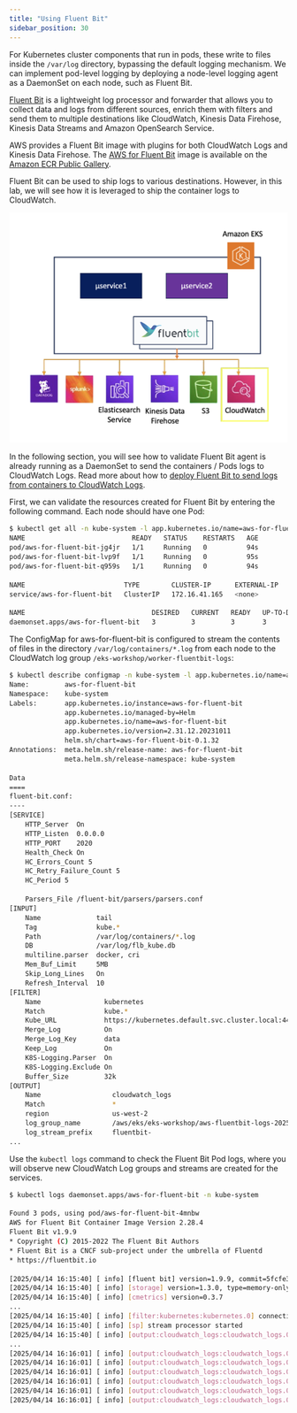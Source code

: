 ```yaml
---
title: "Using Fluent Bit"
sidebar_position: 30
---
```


For Kubernetes cluster components that run in pods, these write to files inside the `/var/log` directory, bypassing the default logging mechanism. We can implement pod-level logging by deploying a node-level logging agent as a DaemonSet on each node, such as Fluent Bit.

[Fluent Bit](https://fluentbit.io/) is a lightweight log processor and forwarder that allows you to collect data and logs from different sources, enrich them with filters and send them to multiple destinations like CloudWatch, Kinesis Data Firehose, Kinesis Data Streams and Amazon OpenSearch Service.

AWS provides a Fluent Bit image with plugins for both CloudWatch Logs and Kinesis Data Firehose. The [AWS for Fluent Bit](https://github.com/aws/aws-for-fluent-bit) image is available on the [Amazon ECR Public Gallery](https://gallery.ecr.aws/aws-observability/aws-for-fluent-bit).

Fluent Bit can be used to ship logs to various destinations. However, in this lab, we will see how it is leveraged to ship the container logs to CloudWatch.

![Fluent-bit Architecture](./assets/fluentbit-architecture.webp)

In the following section, you will see how to validate Fluent Bit agent is already running as a DaemonSet to send the containers / Pods logs to CloudWatch Logs. Read more about how to [deploy Fluent Bit to send logs from containers to CloudWatch Logs](https://docs.aws.amazon.com/AmazonCloudWatch/latest/monitoring/Container-Insights-setup-logs-FluentBit.html#Container-Insights-FluentBit-troubleshoot).

First, we can validate the resources created for Fluent Bit by entering the following command. Each node should have one Pod:

```bash hook=get-all
$ kubectl get all -n kube-system -l app.kubernetes.io/name=aws-for-fluent-bit
NAME                           READY   STATUS    RESTARTS   AGE
pod/aws-for-fluent-bit-jg4jr   1/1     Running   0          94s
pod/aws-for-fluent-bit-lvp9f   1/1     Running   0          95s
pod/aws-for-fluent-bit-q959s   1/1     Running   0          94s

NAME                         TYPE        CLUSTER-IP      EXTERNAL-IP   PORT(S)    AGE
service/aws-for-fluent-bit   ClusterIP   172.16.41.165   <none>        2020/TCP   96s

NAME                                DESIRED   CURRENT   READY   UP-TO-DATE   AVAILABLE   NODE SELECTOR   AGE
daemonset.apps/aws-for-fluent-bit   3         3         3       3            3           <none>          96s
```

The ConfigMap for aws-for-fluent-bit is configured to stream the contents of files in the directory `/var/log/containers/*.log` from each node to the CloudWatch log group `/eks-workshop/worker-fluentbit-logs`:

```bash hook=desc-cm
$ kubectl describe configmap -n kube-system -l app.kubernetes.io/name=aws-for-fluent-bit
Name:         aws-for-fluent-bit
Namespace:    kube-system
Labels:       app.kubernetes.io/instance=aws-for-fluent-bit
              app.kubernetes.io/managed-by=Helm
              app.kubernetes.io/name=aws-for-fluent-bit
              app.kubernetes.io/version=2.31.12.20231011
              helm.sh/chart=aws-for-fluent-bit-0.1.32
Annotations:  meta.helm.sh/release-name: aws-for-fluent-bit
              meta.helm.sh/release-namespace: kube-system

Data
====
fluent-bit.conf:
----
[SERVICE]
    HTTP_Server  On
    HTTP_Listen  0.0.0.0
    HTTP_PORT    2020
    Health_Check On 
    HC_Errors_Count 5 
    HC_Retry_Failure_Count 5 
    HC_Period 5 
    
    Parsers_File /fluent-bit/parsers/parsers.conf
[INPUT]
    Name              tail
    Tag               kube.*
    Path              /var/log/containers/*.log
    DB                /var/log/flb_kube.db
    multiline.parser  docker, cri
    Mem_Buf_Limit     5MB
    Skip_Long_Lines   On
    Refresh_Interval  10
[FILTER]
    Name                kubernetes
    Match               kube.*
    Kube_URL            https://kubernetes.default.svc.cluster.local:443
    Merge_Log           On
    Merge_Log_Key       data
    Keep_Log            On
    K8S-Logging.Parser  On
    K8S-Logging.Exclude On
    Buffer_Size         32k
[OUTPUT]
    Name                  cloudwatch_logs
    Match                 *
    region                us-west-2
    log_group_name        /aws/eks/eks-workshop/aws-fluentbit-logs-20250415195811907400000002
    log_stream_prefix     fluentbit-
...
```

Use the `kubectl logs` command to check the Fluent Bit Pod logs, where you will observe new CloudWatch Log groups and streams are created for the services.

```bash hook=pods-log
$ kubectl logs daemonset.apps/aws-for-fluent-bit -n kube-system

Found 3 pods, using pod/aws-for-fluent-bit-4mnbw
AWS for Fluent Bit Container Image Version 2.28.4
Fluent Bit v1.9.9
* Copyright (C) 2015-2022 The Fluent Bit Authors
* Fluent Bit is a CNCF sub-project under the umbrella of Fluentd
* https://fluentbit.io

[2025/04/14 16:15:40] [ info] [fluent bit] version=1.9.9, commit=5fcfe330e5, pid=1
[2025/04/14 16:15:40] [ info] [storage] version=1.3.0, type=memory-only, sync=normal, checksum=disabled, max_chunks_up=128
[2025/04/14 16:15:40] [ info] [cmetrics] version=0.3.7
...
[2025/04/14 16:15:40] [ info] [filter:kubernetes:kubernetes.0] connectivity OK
[2025/04/14 16:15:40] [ info] [sp] stream processor started
[2025/04/14 16:15:40] [ info] [output:cloudwatch_logs:cloudwatch_logs.0] worker #0 started
...
[2025/04/14 16:16:01] [ info] [output:cloudwatch_logs:cloudwatch_logs.0] Creating log stream ui-8564fc5cfb-54llk.ui in log group /aws/eks/fluentbit-cloudwatch/workload/ui
[2025/04/14 16:16:01] [ info] [output:cloudwatch_logs:cloudwatch_logs.0] Log Group /aws/eks/fluentbit-cloudwatch/workload/ui not found. Will attempt to create it.
[2025/04/14 16:16:01] [ info] [output:cloudwatch_logs:cloudwatch_logs.0] Creating log group /aws/eks/fluentbit-cloudwatch/workload/ui
[2025/04/14 16:16:01] [ info] [output:cloudwatch_logs:cloudwatch_logs.0] Created log group /aws/eks/fluentbit-cloudwatch/workload/ui
[2025/04/14 16:16:01] [ info] [output:cloudwatch_logs:cloudwatch_logs.0] Creating log stream ui-8564fc5cfb-54llk.ui in log group /aws/eks/fluentbit-cloudwatch/workload/ui
[2025/04/14 16:16:01] [ info] [output:cloudwatch_logs:cloudwatch_logs.0] Created log stream ui-8564fc5cfb-54llk.ui
```